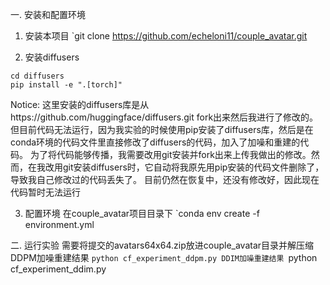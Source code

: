 一. 安装和配置环境

1. 安装本项目
`git clone https://github.com/echeloni11/couple_avatar.git

2. 安装diffusers
  ```git clone https://github.com/echeloni11/diffusers.git
  cd diffusers
  pip install -e ".[torch]"
```

  Notice: 这里安装的diffusers库是从https://github.com/huggingface/diffusers.git fork出来然后我进行了修改的。
  但目前代码无法运行，因为我实验的时候使用pip安装了diffusers库，然后是在conda环境的代码文件里直接修改了diffusers的代码，加入了加噪和重建的代码。
  为了将代码能够传播，我需要改用git安装并fork出来上传我做出的修改。然而，在我改用git安装diffusers时，它自动将我原先用pip安装的代码文件删除了，导致我自己修改过的代码丢失了。
  目前仍然在恢复中，还没有修改好，因此现在代码暂时无法运行

3. 配置环境
   在couple_avatar项目目录下
   `conda env create -f environment.yml

二. 运行实验
需要将提交的avatars64x64.zip放进couple_avatar目录并解压缩
DDPM加噪重建结果
`python cf_experiment_ddpm.py
DDIM加噪重建结果
`python cf_experiment_ddim.py
